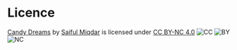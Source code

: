 # Licence

[Candy Dreams](https://github.com/ifulxploit/image-assets/tree/main/Candy%20Dreams) by [Saiful Miqdar](https://saifulmiqdar.vercel.app) is licensed under [CC BY-NC 4.0](http://creativecommons.org/licenses/by-nc/4.0/?ref=chooser-v1) ![CC](https://mirrors.creativecommons.org/presskit/icons/cc.svg?ref=chooser-v1) ![BY](https://mirrors.creativecommons.org/presskit/icons/by.svg?ref=chooser-v1) ![NC](https://mirrors.creativecommons.org/presskit/icons/nc.svg?ref=chooser-v1)
